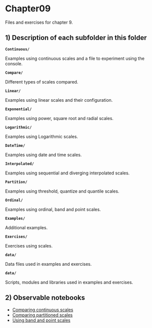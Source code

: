 # Chapter09

Files and exercises for chapter 9.

## 1) Description of each subfolder in this folder

__`Continuous/`__

Examples using continuous scales and a file to experiment using the console.

__`Compare/`__

Different types of scales compared.

__`Linear/`__

Examples using linear scales and their configuration.

__`Exponential/`__

Examples using power, square root and radial scales.

__`Logarithmic/`__

Examples using Logarithmic scales.

__`DateTime/`__

Examples using date and time scales.

__`Interpolated/`__

Examples using sequential and diverging interpolated scales.

__`Partition/`__

Examples using threshold, quantize and quantile scales.

__`Ordinal/`__

Examples using ordinal, band and point scales.

__`Examples/`__

Additional examples.

__`Exercises/`__

Exercises using scales.

__`data/`__

Data files used in examples and exercises.

__`data/`__

Scripts, modules and libraries used in examples and exercises.

## 2) Observable notebooks

- [Comparing continuous scales]()
- [Comparing partitioned scales]()
- [Using band and point scales]()